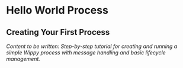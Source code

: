 # Hello World Process

<!-- Metadata -->
<!-- 
Topic: First Process Tutorial
Type: Step-by-Step Tutorial
Audience: New Users
Estimated Reading Time: 45 minutes
Prerequisites: Wippy installation completed
-->

<!-- Content Plan -->
<!--
Hands-on tutorial for creating the first Wippy process:
- Setting up project structure
- Creating basic Lua process
- Writing simple message handling
- Process spawning and lifecycle
- Basic debugging and logging
- Running and testing the process
- Understanding process output and behavior

Should provide first successful experience with Wippy process creation.
-->

## Creating Your First Process

*Content to be written: Step-by-step tutorial for creating and running a simple Wippy process with message handling and basic lifecycle management.*
